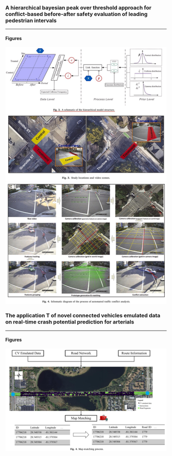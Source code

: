 ### A hierarchical bayesian peak over threshold approach for conflict-based before-after safety evaluation of leading pedestrian intervals

----------
#### Figures
![Figure 1](https://raw.githubusercontent.com/subasish/PaperNotes/main/paper_notes/images/001.jpg)
![Figure 2](https://raw.githubusercontent.com/subasish/PaperNotes/main/paper_notes/images/002.jpg)
![Figure 3](https://raw.githubusercontent.com/subasish/PaperNotes/main/paper_notes/images/003.jpg)


### The application T of novel connected vehicles emulated data on real-time crash potential prediction for arterials

----------
#### Figures
![Figure 1](https://raw.githubusercontent.com/subasish/PaperNotes/main/paper_notes/images/004.jpg)





